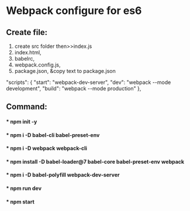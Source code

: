 # Webpack configure for es6

## Create file:
1. create src folder then>>index.js
2. index.html,
2. babelrc,
3. webpack.config.js,
4. package.json,
 &copy text to package.json

"scripts": {
      "start": "webpack-dev-server",
      "dev": "webpack --mode development",
      "build": "webpack --mode production"
},
## Command:
#### * npm init -y
#### * npm i -D babel-cli babel-preset-env
#### * npm i -D webpack webpack-cli
#### * npm install -D babel-loader@7 babel-core babel-preset-env webpack
#### * npm i -D babel-polyfill webpack-dev-server

#### * npm run dev
#### * npm start
